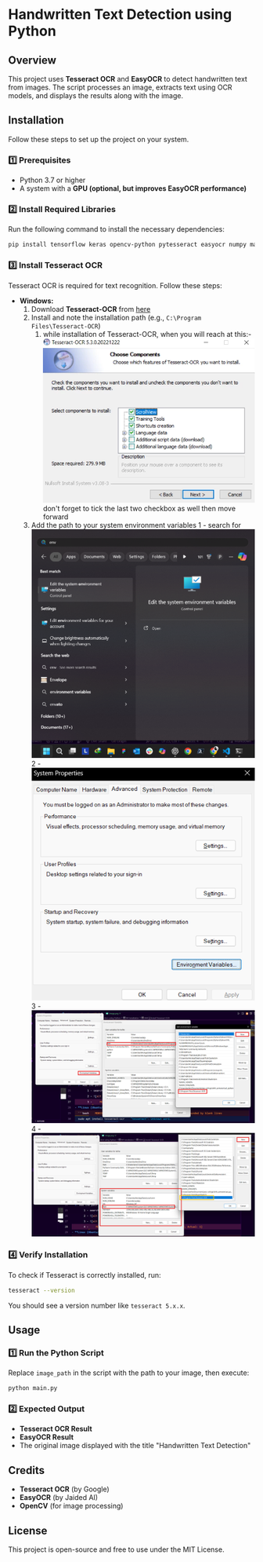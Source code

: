 # Handwritten Text Detection using Python

## Overview
This project uses **Tesseract OCR** and **EasyOCR** to detect handwritten text from images. The script processes an image, extracts text using OCR models, and displays the results along with the image.

## Installation
Follow these steps to set up the project on your system.

### 1️⃣ Prerequisites
- Python 3.7 or higher
- A system with a **GPU (optional, but improves EasyOCR performance)**

### 2️⃣ Install Required Libraries
Run the following command to install the necessary dependencies:
```bash
pip install tensorflow keras opencv-python pytesseract easyocr numpy matplotlib
```

### 3️⃣ Install Tesseract OCR
Tesseract OCR is required for text recognition. Follow these steps:
- **Windows:**
  1. Download **Tesseract-OCR** from [here](https://digi.bib.uni-mannheim.de/tesseract/tesseract-ocr-w64-setup-5.3.0.20221222.exe)
  2. Install and note the installation path (e.g., `C:\Program Files\Tesseract-OCR`)
     1. while installation of Tesseract-OCR, when you will reach at this:-
        ![alt text](image-4.png)
        don't forget to tick the last two checkbox as well then move forward
  3. Add the path to your system environment variables
        1 - search for ![alt text](image.png)
        2 - ![alt text](image-1.png)
        3 - ![alt text](image-2.png)
        4 - ![alt text](image-3.png)

### 4️⃣ Verify Installation
To check if Tesseract is correctly installed, run:
```bash
tesseract --version
```
You should see a version number like `tesseract 5.x.x`.

## Usage

### 1️⃣ Run the Python Script
Replace `image_path` in the script with the path to your image, then execute:
```bash
python main.py
```

### 2️⃣ Expected Output
- **Tesseract OCR Result**
- **EasyOCR Result**
- The original image displayed with the title "Handwritten Text Detection"

## Credits
- **Tesseract OCR** (by Google)
- **EasyOCR** (by Jaided AI)
- **OpenCV** (for image processing)

## License
This project is open-source and free to use under the MIT License.
